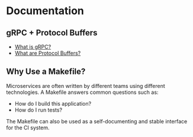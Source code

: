 # Documentation

## gRPC + Protocol Buffers

* [What is gRPC?](http://www.grpc.io/docs/guides/index.html)
* [What are Protocol Buffers?](https://developers.google.com/protocol-buffers/docs/overview)

## Why Use a Makefile?

Microservices are often written by different teams using different technologies. A Makefile answers common questions such as:

* How do I build this application?
* How do I run tests?

The Makefile can also be used as a self-documenting and stable interface for the CI system.

